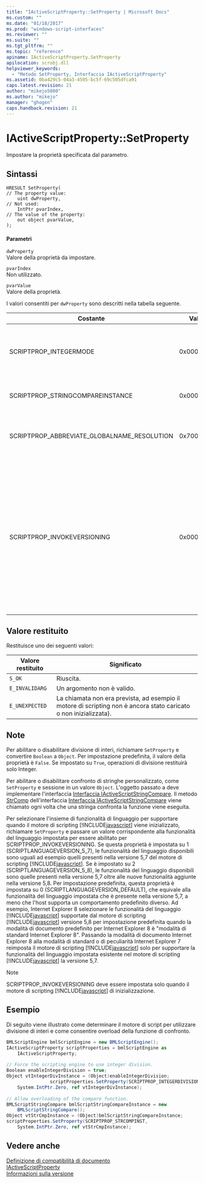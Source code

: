 ```yaml
---
title: "IActiveScriptProperty::SetProperty | Microsoft Docs"
ms.custom: ""
ms.date: "01/18/2017"
ms.prod: "windows-script-interfaces"
ms.reviewer: ""
ms.suite: ""
ms.tgt_pltfrm: ""
ms.topic: "reference"
apiname: IActiveScriptProperty.SetProperty
apilocation: scrobj.dll
helpviewer_keywords: 
  - "Metodo SetProperty, Interfaccia IActiveScriptProperty"
ms.assetid: 0ba429c5-04a3-4505-bc5f-69c505dfca91
caps.latest.revision: 21
author: "mikejo5000"
ms.author: "mikejo"
manager: "ghogen"
caps.handback.revision: 21
---
```

# IActiveScriptProperty::SetProperty
Impostare la proprietà specificata dal parametro.  
  
## Sintassi  
  
```  
HRESULT SetProperty(  
// The property value:  
    uint dwProperty,    
// Not used:   
    IntPtr pvarIndex,    
// The value of the property:   
    out object pvarValue,    
);  
```  
  
#### Parametri  
 `dwProperty`  
 Valore della proprietà da impostare.  
  
 `pvarIndex`  
 Non utilizzato.  
  
 `pvarValue`  
 Valore della proprietà.  
  
 I valori consentiti per `dwProperty` sono descritti nella tabella seguente.  
  
|Costante|Valore|Significato|  
|--------------|------------|-----------------|  
|SCRIPTPROP\_INTEGERMODE|0x00003000|Induce il motore di script per sta in modalità Integer anziché la modalità a virgola mobile.  Il valore predefinito è `False`.|  
|SCRIPTPROP\_STRINGCOMPAREINSTANCE|0x00003001|Consente la stringa confrontare la funzione del motore di script da sostituire.|  
|SCRIPTPROP\_ABBREVIATE\_GLOBALNAME\_RESOLUTION|0x70000002|Notifica al motore di gestione di script che nessun altro modulo di gestione di script esiste per consentire all'oggetto globale.|  
|SCRIPTPROP\_INVOKEVERSIONING|0x00004000|Induce il motore di scripting [!INCLUDE[javascript](../../javascript/includes/javascript-md.md)] per selezionare un set di funzionalità di linguaggio da supportare.  Il set predefinito di funzionalità del linguaggio supportato dal motore di scripting [!INCLUDE[javascript](../../javascript/includes/javascript-md.md)] è equivalente alla funzionalità del linguaggio impostata che è presente nella versione 5,7 del motore di scripting [!INCLUDE[javascript](../../javascript/includes/javascript-md.md)].|  
  
## Valore restituito  
 Restituisce uno dei seguenti valori:  
  
|Valore restituito|Significato|  
|-----------------------|-----------------|  
|`S_OK`|Riuscita.|  
|`E_INVALIDARG`|Un argomento non è valido.|  
|`E_UNEXPECTED`|La chiamata non era prevista, ad esempio il motore di scripting non è ancora stato caricato o non inizializzata\).|  
  
## Note  
 Per abilitare o disabilitare divisione di interi, richiamare `SetProperty` e convertire `Boolean` a `Object`.  Per impostazione predefinita, il valore della proprietà è `False`.  Se impostato su `True`, operazioni di divisione restituirà solo Integer.  
  
 Per abilitare o disabilitare confronto di stringhe personalizzato, come `SetProperty` e sessione in un valore `Object`.  L'oggetto passato a deve implementare l'interfaccia [Interfaccia IActiveScriptStringCompare](../../winscript/reference/iactivescriptstringcompare-interface.md).  Il metodo [StrComp](../../winscript/reference/iactivescriptstringcompare-strcomp.md) dell'interfaccia [Interfaccia IActiveScriptStringCompare](../../winscript/reference/iactivescriptstringcompare-interface.md) viene chiamato ogni volta che una stringa confronta la funzione viene eseguita.  
  
 Per selezionare l'insieme di funzionalità di linguaggio per supportare quando il motore di scripting [!INCLUDE[javascript](../../javascript/includes/javascript-md.md)] viene inizializzato, richiamare `SetProperty` e passare un valore corrispondente alla funzionalità del linguaggio impostata per essere abilitato per SCRIPTPROP\_INVOKEVERSIONING.  Se questa proprietà è impostata su 1 \(SCRIPTLANGUAGEVERSION\_5\_7\), le funzionalità del linguaggio disponibili sono uguali ad esempio quelli presenti nella versione 5,7 del motore di scripting [!INCLUDE[javascript](../../javascript/includes/javascript-md.md)].  Se è impostato su 2 \(SCRIPTLANGUAGEVERSION\_5\_8\), le funzionalità del linguaggio disponibili sono quelle presenti nella versione 5,7 oltre alle nuove funzionalità aggiunte nella versione 5,8.  Per impostazione predefinita, questa proprietà è impostata su 0 \(SCRIPTLANGUAGEVERSION\_DEFAULT\), che equivale alla funzionalità del linguaggio impostata che è presente nella versione 5,7, a meno che l'host supporta un comportamento predefinito diverso.  Ad esempio, Internet Explorer 8 selezionare le funzionalità del linguaggio [!INCLUDE[javascript](../../javascript/includes/javascript-md.md)] supportate dal motore di scripting [!INCLUDE[javascript](../../javascript/includes/javascript-md.md)] versione 5,8 per impostazione predefinita quando la modalità di documento predefinito per Internet Explorer 8 è "modalità di standard Internet Explorer 8".  Passando la modalità di documento Internet Explorer 8 alla modalità di standard o di peculiarità Internet Explorer 7 reimposta il motore di scripting [!INCLUDE[javascript](../../javascript/includes/javascript-md.md)] solo per supportare la funzionalità del linguaggio impostata esistente nel motore di scripting [!INCLUDE[javascript](../../javascript/includes/javascript-md.md)] la versione 5,7.  
  
> [!NOTE]
>  SCRIPTPROP\_INVOKEVERSIONING deve essere impostata solo quando il motore di scripting [!INCLUDE[javascript](../../javascript/includes/javascript-md.md)] di inizializzazione.  
  
## Esempio  
 Di seguito viene illustrato come determinare il motore di script per utilizzare divisione di interi e come consentire overload della funzione di confronto.  
  
```csharp  
BMLScriptEngine bmlScriptEngine = new BMLScriptEngine();  
IActiveScriptProperty scriptProperties = bmlScriptEngine as   
    IActiveScriptProperty;  
  
// Force the scripting engine to use integer division.  
Boolean enableIntegerDivision = true;  
Object vtIntegerDivInstance = (Object)enableIntegerDivision;  
                scriptProperties.SetProperty(SCRIPTPROP_INTEGERDIVISION,   
    System.IntPtr.Zero, ref vtIntegerDivInstance);  
  
// Allow overloading of the compare function.  
BMLScriptStringCompare bmlScriptStringCompareInstance = new   
    BMLScriptStringCompare();  
Object vtStrCmpInstance = (Object)bmlScriptStringCompareInstance;  
scriptProperties.SetProperty(SCRIPTPROP_STRCOMPINST,   
    System.IntPtr.Zero, ref vtStrCmpInstance);  
```  
  
## Vedere anche  
 [Definizione di compatibilità di documento](http://msdn.microsoft.com/library/cc288325)   
 [IActiveScriptProperty](../../winscript/reference/iactivescriptproperty.md)   
 [Informazioni sulla versione](../../javascript/reference/javascript-version-information.md)